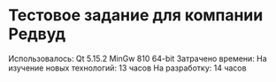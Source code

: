 # Тестовое задание для компании Редвуд
Использовалось:
    Qt 5.15.2 MinGw 810 64-bit
Затрачено времени: 
    На изучение новых технологий: 13 часов
    На разработку: 14 часов 
